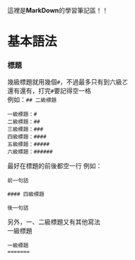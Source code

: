 這裡是**MarkDown**的學習筆記區！！

# 基本語法

### 標題

幾級標題就用幾個`#`，不過最多只有到六級ㄛ<br>
還有還有，打完`#`要記得空一格<br>
例如：`## 二級標題`

```
一級標題：#
二級標題：##
三級標題：###
四級標題：####
五級標題：#####
六級標題：######
```
最好在標題的前後都空一行
例如：
```
前一句話
  
#### 四級標題
  
後一句話
```
另外，一、二級標題又有其他寫法<BR>
一級標題
  ```
  一級標題
  =======
  ```

  
  
